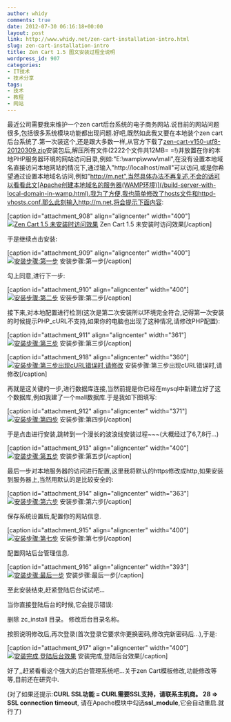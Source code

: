 ```yaml
---
author: whidy
comments: true
date: 2012-07-30 06:16:18+00:00
layout: post
link: http://www.whidy.net/zen-cart-installation-intro.html
slug: zen-cart-installation-intro
title: Zen Cart 1.5 图文安装过程全说明
wordpress_id: 907
categories:
- IT技术
- 技术分享
tags:
- 技术
- 教程
- 网站
---
```


最近公司需要我来维护一个zen cart后台系统的电子商务网站.说目前的网站问题很多,包括很多系统模块功能都出现问题.好吧,既然如此我又要在本地装个zen cart后台系统了.第一次装这个,还是跟大多数一样,从官方下载了[zen-cart-v150-utf8-20120309.zip](http://www.zen-cart.cn/download/products_extra_files/zen-cart-v150-utf8-20120309.zip )安装包后,解压所有文件(2222个文件共12MB= =!)并放置在你的本地PHP服务器环境的网站访问目录,例如:"E:\wamp\www\mall",在没有设置本地域名直接访问本地网站的情况下,通过输入"http://localhost/mall"可以访问,或是你希望通过设置本地域名访问,例如"http://m.net",当然具体办法不再复述,不会的话可以看看此文[Apache创建本地域名的服务器(WAMP环境)](/build-server-with-local-domain-in-wamp.html).我为了方便,我也简单修改了hosts文件和httpd-vhosts.conf.那么此刻输入http://m.net,将会提示下面内容:

[caption id="attachment_908" align="aligncenter" width="400"][![Zen Cart 1.5 未安装时访问效果](/wp-content/uploads/2012/07/01-400x285.jpg)](/wp-content/uploads/2012/07/01.jpg) Zen Cart 1.5 未安装时访问效果[/caption]

于是继续点击安装:

<!-- more -->

[caption id="attachment_909" align="aligncenter" width="400"][![安装步骤:第一步](/wp-content/uploads/2012/07/02-400x312.jpg)](/wp-content/uploads/2012/07/02.jpg) 安装步骤:第一步[/caption]

勾上同意,进行下一步:

[caption id="attachment_910" align="aligncenter" width="400"][![安装步骤:第二步](/wp-content/uploads/2012/07/03-400x340.jpg)](/wp-content/uploads/2012/07/03.jpg) 安装步骤:第二步[/caption]

接下来,对本地配置进行检测(这次是第二次安装所以环境完全符合,记得第一次安装的时候提示PHP_cURL不支持,如果你的电脑也出现了这种情况,请修改PHP配置):

[caption id="attachment_911" align="aligncenter" width="361"][![安装步骤:第三步](/wp-content/uploads/2012/07/04-361x400.jpg)](/wp-content/uploads/2012/07/04.jpg) 安装步骤:第三步[/caption]

[caption id="attachment_918" align="aligncenter" width="360"][![安装步骤:第三步出现cURL错误时,请修改](/wp-content/uploads/2012/07/05-360x400.jpg)](/wp-content/uploads/2012/07/05.jpg) 安装步骤:第三步出现cURL错误时,请修改[/caption]

再就是这关键的一步,进行数据库连接,当然前提是你已经在mysql中新建立好了这个数据库,例如我建了一个mall数据库.于是我如下图填写:

[caption id="attachment_912" align="aligncenter" width="371"][![安装步骤:第四步](/wp-content/uploads/2012/07/06-371x400.jpg)](/wp-content/uploads/2012/07/06.jpg) 安装步骤:第四步[/caption]

于是点击进行安装,跳转到一个漫长的波浪线安装过程~~~(大概经过了6,7,8行...)

[caption id="attachment_913" align="aligncenter" width="400"][![安装步骤:第五步](/wp-content/uploads/2012/07/07-400x230.jpg)](/wp-content/uploads/2012/07/07.jpg) 安装步骤:第五步[/caption]

最后一步对本地服务器的访问进行配置,这里我将默认的https修改成http,如果安装到服务器上,当然用默认的是比较安全的:

[caption id="attachment_914" align="aligncenter" width="363"][![安装步骤:第六步](/wp-content/uploads/2012/07/08-363x400.jpg)](/wp-content/uploads/2012/07/08.jpg) 安装步骤:第六步[/caption]

保存系统设置后,配置你的网站信息.

[caption id="attachment_915" align="aligncenter" width="400"][![安装步骤:第七步](/wp-content/uploads/2012/07/09-400x374.jpg)](/wp-content/uploads/2012/07/09.jpg) 安装步骤:第七步[/caption]

配置网站后台管理信息.

[caption id="attachment_916" align="aligncenter" width="393"][![安装步骤:最后一步](/wp-content/uploads/2012/07/10-393x400.jpg)](/wp-content/uploads/2012/07/10.jpg) 安装步骤:最后一步[/caption]

至此安装结束,赶紧登陆后台试试吧...

当你直接登陆后台的时候,它会提示错误:

删除 zc_install 目录。
修改后台目录名称。

按照说明修改后,再次登录(首次登录它要求你更换密码,修改完新密码后...),于是:

[caption id="attachment_917" align="aligncenter" width="400"][![安装完成,登陆后台效果](/wp-content/uploads/2012/07/11-400x395.jpg)](/wp-content/uploads/2012/07/11.jpg) 安装完成,登陆后台效果[/caption]

好了,,赶紧看看这个强大的后台管理系统吧...关于zen Cart模板修改,功能修改等等,目前还在研究中.

(对了如果还提示:**CURL SSL功能 = CURL需要SSL支持，请联系主机商。 28 => SSL connection timeout**, 请在Apache模块中勾选**ssl_module**,它会自动重启.就行了)
